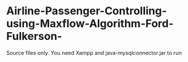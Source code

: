 # Airline-Passenger-Controlling-using-Maxflow-Algorithm-Ford-Fulkerson-
Source files only.
You need Xampp and java-mysqlconnector.jar to run

